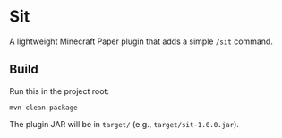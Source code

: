 # Sit

A lightweight Minecraft Paper plugin that adds a simple `/sit` command.

## Build

Run this in the project root:

```
mvn clean package
```

The plugin JAR will be in `target/` (e.g., `target/sit-1.0.0.jar`).
